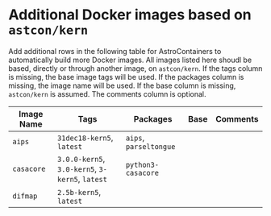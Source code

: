 # Additional Docker images based on `astcon/kern`

Add additional rows in the following table for AstroContainers to
automatically build more Docker images.
All images listed here shoudl be based, directly or through another
image, on `astcon/kern`.
If the tags column is missing, the base image tags will be used.
If the packages column is missing, the image name will be used.
If the base column is missing, `astcon/kern` is assumed.
The comments column is optional.

Image Name | Tags | Packages | Base | Comments
--- | --- | --- | --- | ---
`aips` | `31dec18-kern5`, `latest` | `aips`, `parseltongue`
`casacore` | `3.0.0-kern5`, `3.0-kern5`, `3-kern5`, `latest` | `python3-casacore`
`difmap` | `2.5b-kern5`, `latest`
